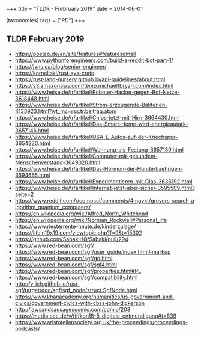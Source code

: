 +++
title = "TLDR - Frebruary 2019"
date = 2014-06-01

[taxonomies]
tags = ["PD"]
+++

## TLDR  February 2019

- <https://posteo.de/en/site/features#featuresemail>
- <https://www.pythonforengineers.com/build-a-reddit-bot-part-1/>
- <https://jvns.ca/blog/senior-engineer/>
- <https://kornel.ski/rust-sys-crate>
- <https://rust-lang-nursery.github.io/api-guidelines/about.html>
- <https://s3.amazonaws.com/temp.michaelfbryan.com/index.html>
- <https://www.heise.de/tr/artikel/Roboter-Hacker-gegen-Bot-Netze-3618448.html>
- <https://www.heise.de/tr/artikel/Strom-erzeugende-Bakterien-4133923.html?wt_mc=rss.tr.beitrag.atom>
- <https://www.heise.de/tr/artikel/Chips-jetzt-mit-Hirn-3664430.html>
- <https://www.heise.de/tr/artikel/Das-Smart-Home-wird-energieautark-3657146.html>
- <https://www.heise.de/tr/artikel/USA-E-Autos-auf-der-Kriechspur-3654330.html>
- <https://www.heise.de/tr/artikel/Wohnung-als-Festung-3657139.html>
- <https://www.heise.de/tr/artikel/Computer-mit-gesundem-Menschenverstand-3649020.html>
- <https://www.heise.de/tr/artikel/Das-Hormon-der-Hundertjaehrigen-3594665.html>
- <https://www.heise.de/tr/artikel/Experimentieren-mit-Glas-3636192.html>
- <https://www.heise.de/tr/artikel/Internet-jetzt-aber-sicher-3595509.html?seite=2>
- <https://www.reddit.com/r/compsci/comments/4mgvxt/grovers_search_algorithm_quantum_computers/>
- <https://en.wikipedia.org/wiki/Alfred_North_Whitehead>
- <https://en.wikipedia.org/wiki/Norman_Rockwell#Personal_life>
- <https://www.riesterrente-heute.de/kinderzulage/>
- <https://lifein19x19.com/viewtopic.php?f=9&t=15302>
- <https://github.com/SabakiHQ/Sabaki/pull/294>
- <https://www.red-bean.com/sgf/>
- <https://www.red-bean.com/sgf/user_guide/index.html#markup>
- <https://www.red-bean.com/sgf/go.html>
- <https://www.red-bean.com/sgf/sgf4.html>
- <https://www.red-bean.com/sgf/properties.html#PL>
- <https://www.red-bean.com/sgf/compatibility.html>
- <http://y-ich.github.io/rust-sgf/target/doc/sgf/sgf_node/struct.SgfNode.html>
- <https://www.khanacademy.org/humanities/us-government-and-civics/government-civics-with-cbss-john-dickerson>
- <http://lawsandsausagescomic.com/comic/203>
- <https://media.ccc.de/v/fiffkon18-5-digitale_entmundigung#t=639>
- <https://www.aristoteliansociety.org.uk/the-proceedings/proceedings-podcasts/>
